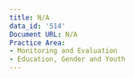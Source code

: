 ```yaml
---
title: N/A
data_id: '514'
Document URL: N/A
Practice Area:
- Monitoring and Evaluation
- Education, Gender and Youth
---
```


